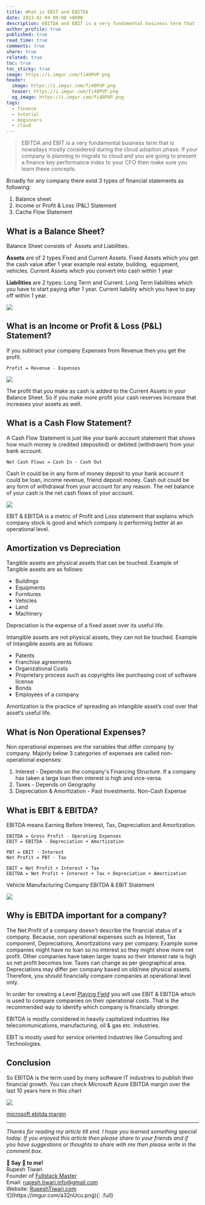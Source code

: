 ```yaml
---
title: What is EBIT and EBITDA
date: 2023-02-04 00:00 +0000
description: EBITDA and EBIT is a very fundamental business term that is nowadays mostly considered during the cloud adoption phase. If your company is planning to migrate to cloud and you are going to present a finance key performance index to your CFO then make sure you learn these concepts.
author_profile: true
published: true
read_time: true
comments: true
share: true
related: true
toc: true
toc_sticky: true
image: https://i.imgur.com/fi40PUP.png
header:
  image: https://i.imgur.com/fi40PUP.png
  teaser: https://i.imgur.com/fi40PUP.png
  og_image: https://i.imgur.com/fi40PUP.png
tags:
  - finance
  - tutorial
  - beginners
  - cloud
---
```


> EBITDA and EBIT is a very fundamental business term that is nowadays mostly considered during the cloud adoption phase. If your company is planning to migrate to cloud and you are going to present a finance key performance index to your CFO then make sure you learn these concepts.

Broadly for any company there exist 3 types of financial statements as following:

1.  Balance sheet
2.  Income or Profit & Loss (P&L) Statement
3.  Cache Flow Statement

## What is a Balance Sheet? 

Balance Sheet consists of  Assets and Liabilities.

**Assets** are of 2 types Fixed and Current Assets. Fixed Assets which you get the cash value after 1 year example real estate, building,  equipment, vehicles. Current Assets which you convert into cash within 1 year

**Liabilities** are 2 types: Long Term and Current. Long Term liabilities which you have to start paying after 1 year. Current liability which you have to pay off within 1 year.

![](https://i.imgur.com/AN9wBPy.png)

## What is an Income or Profit & Loss (P&L) Statement? 

If you subtract your company Expenses from Revenue then you get the profit.

```
Profit = Revenue - Expenses
```

![](https://i.imgur.com/iMP6jRA.png)

The profit that you make as cash is added to the Current Assets in your Balance Sheet. So if you make more profit your cash reserves increase that increases your assets as well.

## What is a Cash Flow Statement?

A Cash Flow Statement is just like your bank account statement that shows how much money is credited (deposited) or debited (withdrawn) from your bank account.

```
Net Cash Flows = Cash In - Cash Out 
```

Cash In could be in any form of money deposit to your bank account it could be loan, income revenue, friend deposit money. Cash out could be any form of withdrawal from your account for any reason. The net balance of your cash is the net cash flows of your account.

![](https://i.imgur.com/bFayiGL.png)

EBIT & EBITDA is a metric of Profit and Loss statement that explains which company stock is good and which company is performing better at an operational level.

## Amortization vs Depreciation

Tangible assets are physical assets that can be touched. Example of Tangible assets are as follows:

- Buildings
- Equipments
- Furnitures
- Vehicles
- Land
- Machinery

Depreciation is the expense of a fixed asset over its useful life.

Intangible assets are not physical assets, they can not be touched. Example of Intangible assets are as follows:

- Patents
- Franchise agreements
- Organizational Costs
- Proprietary process such as copyrights like purchasing cost of software license
- Bonds
- Employees of a company

Amortization is the practice of spreading an intangible asset’s cost over that asset’s useful life.

## What is Non Operational Expenses?

Non operational expenses are the variables that differ company by company. Majorly below 3 categories of expenses are called non-operational expenses:

1.  Interest \- Depends on the company's Financing Structure. If a company has taken a large loan then interest is high and vice-versa.
2.  Taxes \- Depends on Geography
3.  Depreciation & Amortization \- Past Investments. Non-Cash Expense

## What is EBIT & EBITDA? 

EBITDA means Earning Before Interest, Tax, Depreciation and Amortization.

```
EBITDA = Gross Profit - Operating Expenses
EBIT = EBITDA - Depreciation + Amortization 

PBT = EBIT - Interest
Net Profit = PBT - Tax

EBIT = Net Profit + Interest + Tax 
EBITDA = Net Profit + Interest + Tax + Depreciation + Amortization 
```

Vehicle Manufacturing Company EBITDA & EBIT Statement

![](https://i.imgur.com/eND0t6N.png)

## Why is EBITDA important for a company?

The Net Profit of a company doesn't describe the financial status of a company. Because, non operational expenses such as Interest, Tax component, Depreciations, Amortizations vary per company. Example some companies might have no loan so no interest so they might show more net profit. Other companies have taken larger loans so their interest rate is high so net profit becomes low. Taxes can change as per geographical area. Depreciations may differ per company based on old/new physical assets. Therefore, you should financially compare companies at operational level only.

In order for creating a Level [Playing Field](https://en.wikipedia.org/wiki/Level_playing_field) you will use EBIT & EBITDA which is used to compare companies on their operational costs. That is the recommended way to identify which company is financially stronger.

EBITDA is mostly considered in heavily capitalized industries like telecommunications, manufacturing, oil & gas etc. industries.

EBIT is mostly used for service oriented industries like Consulting and Technologies.

## Conclusion 

So EBITDA is the term used by many software IT industries to publish their financial growth. You can check Microsoft Azure EBITDA margin over the last 10 years here in this chart

![](https://i.imgur.com/5mJdn6U.png)

[microsoft ebitda margin](https://www.macrotrends.net/stocks/charts/MSFT/microsoft/ebitda-margin)

---

_Thanks for reading my article till end. I hope you learned something special today. If you enjoyed this article then please share to your friends and if you have suggestions or thoughts to share with me then please write in the comment box._

<div class="notice--success">
<strong>💖 Say 👋 to me!</strong>
<br>Rupesh Tiwari
<br>Founder of <a href="https://www.fullstackmaster.net">Fullstack Master </a>
<br>Email: <a href="mailto:rupesh.tiwari.info@gmail.com?subject=Hi">rupesh.tiwari.info@gmail.com</a>
<br>Website: <a href="https://www.rupeshtiwari.com">RupeshTiwari.com </a>
</div>
![](https://imgur.com/a32nUcu.png){: .full}
